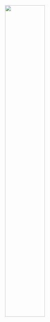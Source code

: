 
<body>
  <img src="./295ebc053af91666ca23dfdab8a81ba0.gif" width="50%" height="50%" style="float:right"/>
</body>
